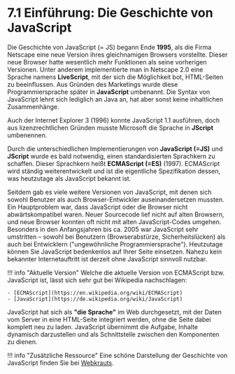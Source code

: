 # 7.1 Einführung: Die Geschichte von JavaScript

Die Geschichte von JavaScript (= JS) begann Ende **1995**, als die Firma Netscape eine neue Version ihres gleichnamigen Browsers vorstellte. Dieser neue Browser hatte wesentlich mehr Funktionen als seine vorherigen Versionen. Unter anderem implementierte man in Netscape 2.0 eine Sprache namens **LiveScript**, mit der sich die Möglichkeit bot, HTML-Seiten zu beeinflussen. Aus Gründen des Marketings wurde diese Programmiersprache später in **JavaScript** umbenannt. Die Syntax von JavaScript lehnt sich lediglich an Java an, hat aber sonst keine inhaltlichen Zusammenhänge.

Auch der Internet Explorer 3 (1996) konnte JavaScript 1.1 ausführen, doch aus lizenzrechtlichen Gründen musste Microsoft die Sprache in **JScript** umbenennen.

Durch die unterschiedlichen Implementierungen von **JavaScript (=JS)** und **JScript** wurde es bald notwendig, einen standardisierten Sprachkern zu schaffen. Dieser Sprachkern heißt **ECMAScript (=ES)** (1997). ECMAScript wird ständig weiterentwickelt und ist die eigentliche Spezifikation dessen, was heutzutage als JavaScript bekannt ist.

Seitdem gab es viele weitere Versionen von JavaScript, mit denen sich sowohl Benutzer als auch Browser-Entwickler auseinandersetzen mussten. Ein Hauptproblem war, dass JavaScript oder die Browser nicht abwärtskompatibel waren. Neuer Sourcecode lief nicht auf alten Browsern, und neue Browser konnten oft nicht mit alten JavaScript-Codes umgehen. Besonders in den Anfangsjahren bis ca. 2005 war JavaScript sehr umstritten – sowohl bei Benutzern (Browserabstürze, Sicherheitslücken) als auch bei Entwicklern ("ungewöhnliche Programmiersprache"). Heutzutage können Sie JavaScript bedenkenlos auf Ihrer Seite einsetzen. Nahezu kein bekannter Internetauftritt ist derzeit ohne JavaScript sinnvoll nutzbar.

!!! info "Aktuelle Version"
    Welche die aktuelle Version von ECMAScript bzw. JavaScript ist, lässt sich sehr gut bei Wikipedia nachschlagen:
    
    - [ECMAScript](https://en.wikipedia.org/wiki/ECMAScript)
    - [JavaScript](https://de.wikipedia.org/wiki/JavaScript)

JavaScript hat sich als **"die Sprache"** im Web durchgesetzt, mit der Daten vom Server in eine HTML-Seite integriert werden, ohne die Seite dabei komplett neu zu laden. JavaScript übernimmt die Aufgabe, Inhalte dynamisch darzustellen und als Schnittstelle zwischen den Komponenten zu dienen.

!!! info "Zusätzliche Ressource"
    Eine schöne Darstellung der Geschichte von JavaScript finden Sie bei [Webkrauts](http://webkrauts.de/artikel/2015/eine-kurze-geschichte-von-javascript).
